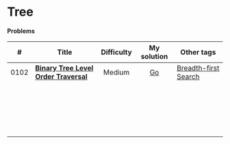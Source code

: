 # Tree



**Problems**

|  #   | Title                                                        | Difficulty |                         My solution                          | Other tags                                                   |
| :--: | ------------------------------------------------------------ | :--------: | :----------------------------------------------------------: | ------------------------------------------------------------ |
| 0102 | **[Binary Tree Level Order Traversal](https://github.com/Apollo4634/LeetCode/blob/master/problem/tree/0102_BinaryTreeLevelOrderTraversal.md)** |   Medium   | [Go](https://github.com/Apollo4634/LeetCode/blob/master/solution/tree/BinaryTreeLevelOrderTraversal.java) | [Breadth-first Search](https://github.com/Apollo4634/LeetCode/blob/master/solution/breadth_first_search/breadth_first_search.md) |
|      |                                                              |            |                                                              |                                                              |
|      |                                                              |            |                                                              |                                                              |
|      |                                                              |            |                                                              |                                                              |
|      |                                                              |            |                                                              |                                                              |
|      |                                                              |            |                                                              |                                                              |
|      |                                                              |            |                                                              |                                                              |
|      |                                                              |            |                                                              |                                                              |
|      |                                                              |            |                                                              |                                                              |
|      |                                                              |            |                                                              |                                                              |
|      |                                                              |            |                                                              |                                                              |
|      |                                                              |            |                                                              |                                                              |
|      |                                                              |            |                                                              |                                                              |
|      |                                                              |            |                                                              |                                                              |
|      |                                                              |            |                                                              |                                                              |
|      |                                                              |            |                                                              |                                                              |
|      |                                                              |            |                                                              |                                                              |
|      |                                                              |            |                                                              |                                                              |
|      |                                                              |            |                                                              |                                                              |
|      |                                                              |            |                                                              |                                                              |
|      |                                                              |            |                                                              |                                                              |
|      |                                                              |            |                                                              |                                                              |

